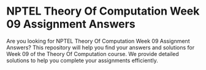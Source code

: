 # NPTEL Theory Of Computation Week 09 Assignment Answers

Are you looking for NPTEL Theory Of Computation Week 09 Assignment Answers? This repository will help you find your answers and solutions for Week 09 of the Theory Of Computation course. We provide detailed solutions to help you complete your assignments efficiently.